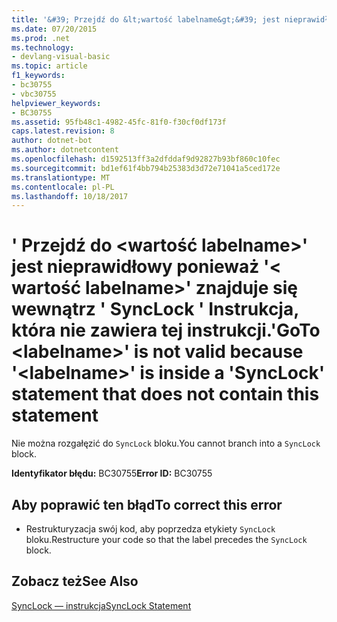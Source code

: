 ```yaml
---
title: '&#39; Przejdź do &lt;wartość labelname&gt;&#39; jest nieprawidłowy ponieważ &#39;&lt; wartość labelname&gt;&#39; znajduje się wewnątrz &#39; SyncLock &#39; Instrukcja, która nie zawiera tej instrukcji.'
ms.date: 07/20/2015
ms.prod: .net
ms.technology:
- devlang-visual-basic
ms.topic: article
f1_keywords:
- bc30755
- vbc30755
helpviewer_keywords:
- BC30755
ms.assetid: 95fb48c1-4982-45fc-81f0-f30cf0df173f
caps.latest.revision: 8
author: dotnet-bot
ms.author: dotnetcontent
ms.openlocfilehash: d1592513ff3a2dfddaf9d92827b93bf860c10fec
ms.sourcegitcommit: bd1ef61f4bb794b25383d3d72e71041a5ced172e
ms.translationtype: MT
ms.contentlocale: pl-PL
ms.lasthandoff: 10/18/2017
---
```

# <a name="39goto-ltlabelnamegt39-is-not-valid-because-39ltlabelnamegt39-is-inside-a-39synclock39-statement-that-does-not-contain-this-statement"></a><span data-ttu-id="e2200-102">&#39; Przejdź do &lt;wartość labelname&gt;&#39; jest nieprawidłowy ponieważ &#39;&lt; wartość labelname&gt;&#39; znajduje się wewnątrz &#39; SyncLock &#39; Instrukcja, która nie zawiera tej instrukcji.</span><span class="sxs-lookup"><span data-stu-id="e2200-102">&#39;GoTo &lt;labelname&gt;&#39; is not valid because &#39;&lt;labelname&gt;&#39; is inside a &#39;SyncLock&#39; statement that does not contain this statement</span></span>
<span data-ttu-id="e2200-103">Nie można rozgałęzić do `SyncLock` bloku.</span><span class="sxs-lookup"><span data-stu-id="e2200-103">You cannot branch into a `SyncLock` block.</span></span>  
  
 <span data-ttu-id="e2200-104">**Identyfikator błędu:** BC30755</span><span class="sxs-lookup"><span data-stu-id="e2200-104">**Error ID:** BC30755</span></span>  
  
## <a name="to-correct-this-error"></a><span data-ttu-id="e2200-105">Aby poprawić ten błąd</span><span class="sxs-lookup"><span data-stu-id="e2200-105">To correct this error</span></span>  
  
-   <span data-ttu-id="e2200-106">Restrukturyzacja swój kod, aby poprzedza etykiety `SyncLock` bloku.</span><span class="sxs-lookup"><span data-stu-id="e2200-106">Restructure your code so that the label precedes the `SyncLock` block.</span></span>  
  
## <a name="see-also"></a><span data-ttu-id="e2200-107">Zobacz też</span><span class="sxs-lookup"><span data-stu-id="e2200-107">See Also</span></span>  
 [<span data-ttu-id="e2200-108">SyncLock — instrukcja</span><span class="sxs-lookup"><span data-stu-id="e2200-108">SyncLock Statement</span></span>](../../visual-basic/language-reference/statements/synclock-statement.md)
